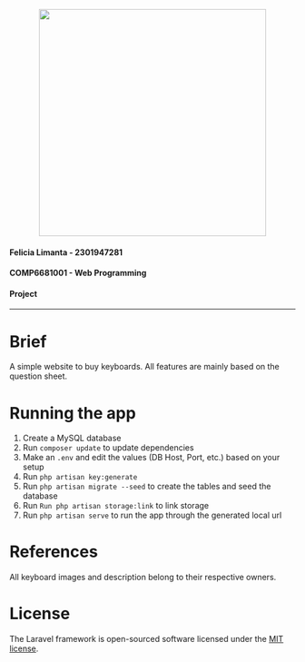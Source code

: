 <p align="center"><a href="https://laravel.com" target="_blank"><img src="https://raw.githubusercontent.com/laravel/art/master/logo-lockup/5%20SVG/2%20CMYK/1%20Full%20Color/laravel-logolockup-cmyk-red.svg" width="400"></a></p>

#### Felicia Limanta - 2301947281
#### COMP6681001 - Web Programming
#### Project

<hr>

# Brief
A simple website to buy keyboards. All features are mainly based on the question sheet.

# Running the app
1. Create a MySQL database
2. Run `composer update` to update dependencies
3. Make an `.env` and edit the values (DB Host, Port, etc.) based on your setup
4. Run `php artisan key:generate`
5. Run `php artisan migrate --seed` to create the tables and seed the database
6. Run `Run php artisan storage:link` to link storage
7. Run `php artisan serve` to run the app through the generated local url

# References
All keyboard images and description belong to their respective owners. 

# License
The Laravel framework is open-sourced software licensed under the [MIT license](https://opensource.org/licenses/MIT).
